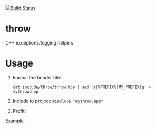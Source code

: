 [![Build Status](https://travis-ci.org/niXman/throw.svg?branch=master)](https://travis-ci.org/niXman/throw)

throw
=====

C++ exceptions/logging helpers

Usage
=====
1. Format the header file:

    `cat include/throw/throw.hpp | sed 's|%PREFIX%|MY_PREFIX|g' > mythrow.hpp`
2. Include to project: `#include "mythrow.hpp"`
3. Profit!

[Example](https://github.com/niXman/throw/blob/master/test/main.cpp).
